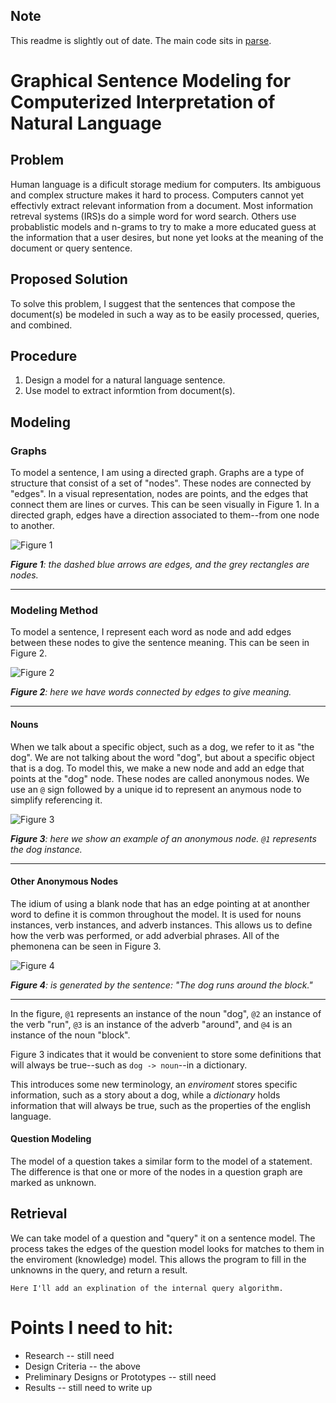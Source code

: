 ## Note
This readme is slightly out of date. The main code sits in [parse](https://github.com/Sheyne/comprehend/tree/master/parse). 

# Graphical Sentence Modeling for Computerized Interpretation of Natural Language 

## Problem
Human language is a dificult storage medium for computers. Its ambiguous and complex structure makes it hard to process. Computers cannot yet effectivly extract relevant information from a document. Most information retreval systems (IRS)s do a simple word for word search. Others use probablistic models and n-grams to try to make a more educated guess at the information that a user desires, but none yet looks at the meaning of the document or query sentence. 

## Proposed Solution
To solve this problem, I suggest that the sentences that compose the document(s) be modeled in such a way as to be easily processed, queries, and combined. 

## Procedure

1. Design a model for a natural language sentence. 
2. Use model to extract informtion from document(s). 

## Modeling 

### Graphs
To model a sentence, I am using a directed graph. Graphs are a type of structure that consist of a set of "nodes". These nodes are connected by "edges". In a visual representation, nodes are points, and the edges that connect them are lines or curves. This can be seen visually in Figure 1. In a directed graph, edges have a direction associated to them--from one node to another. 

![Figure 1](http://dl.dropbox.com/u/3030738/Screenshots/a%20directed%20graph.png) 

***Figure 1**: the dashed blue arrows are edges, and the grey rectangles are nodes.* 
___

### Modeling Method
To model a sentence, I represent each word as node and add edges between these nodes to give the sentence meaning. This can be seen in Figure 2. 

![Figure 2](http://dl.dropbox.com/u/3030738/Screenshots/simple%20language%20graph%20example.png)

***Figure 2**: here we have words connected by edges to give meaning.* 
___

#### Nouns
When we talk about a specific object, such as a dog, we refer to it as "the dog". We are not talking about the word "dog", but about a specific object that is a dog. To model this, we make a new node and add an edge that points at the "dog" node. These nodes are called anonymous nodes. We use an `@` sign followed by a unique id to represent an anymous node to simplify referencing it. 

![Figure 3](http://dl.dropbox.com/u/3030738/Screenshots/r4iztwx_xu06.png)

***Figure 3**: here we show an example of an anonymous node. `@1` represents the dog instance.*
___

#### Other Anonymous Nodes
The idium of using a blank node that has an edge pointing at at anonther word to define it is common throughout the model. It is used for nouns instances, verb instances, and adverb instances. This allows us to define how the verb was performed, or add adverbial phrases. All of the phemonena can be seen in Figure 3. 

![Figure 4](http://dl.dropbox.com/u/3030738/Screenshots/yxg2v~5gz_4q.png)

***Figure 4**: is generated by the sentence: "The dog runs around the block."*
___
In the figure, `@1` represents an instance of the noun "dog", `@2` an instance of the verb "run", `@3` is an instance of the adverb "around", and `@4` is an instance of the noun "block".

Figure 3 indicates that it would be convenient to store some definitions that will always be true--such as `dog -> noun`--in a dictionary.

This introduces some new terminology, an *enviroment* stores specific information, such as a story about a dog, while a *dictionary* holds information that will always be true, such as the properties of the english language. 

#### Question Modeling
The model of a question takes a similar form to the model of a statement. The difference is that one or more of the nodes in a question graph are marked as unknown.

## Retrieval
We can take model of a question and "query" it on a sentence model. The process takes the edges of the question model looks for matches to them in the enviroment (knowledge) model. This allows the program to fill in the unknowns in the query, and return a result. 

	Here I'll add an explination of the internal query algorithm.
	
	
# Points I need to hit:

* Research -- still need
* Design Criteria -- the above
* Preliminary Designs or Prototypes -- still need
* Results -- still need to write up